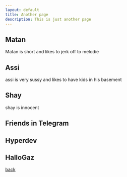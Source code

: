 ```yaml
---
layout: default
title: Another page
description: This is just another page
---
```


## Matan
Matan is short and likes to jerk off to melodie
## Assi
assi is very sussy and likes to have kids in his basement
## Shay
shay is innocent
## Friends in Telegram
## Hyperdev
## HalloGaz
[back](./)
